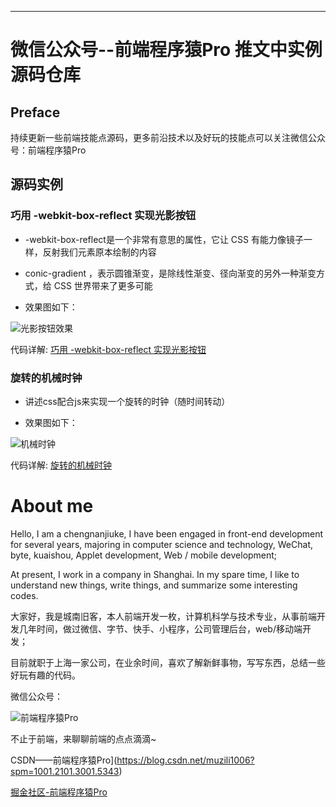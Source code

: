 
___

# 微信公众号--前端程序猿Pro 推文中实例源码仓库

## Preface

  持续更新一些前端技能点源码，更多前沿技术以及好玩的技能点可以关注微信公众号：前端程序猿Pro

## 源码实例

### 巧用 -webkit-box-reflect 实现光影按钮

  * -webkit-box-reflect是一个非常有意思的属性，它让 CSS 有能力像镜子一样，反射我们元素原本绘制的内容

  * conic-gradient ，表示圆锥渐变，是除线性渐变、径向渐变的另外一种渐变方式，给 CSS 世界带来了更多可能

  * 效果图如下：

  ![光影按钮效果](https://mmbiz.qpic.cn/mmbiz_gif/0bSpRD6bHvURmZHleJiaeorFvYqLjsMqrZokYFQbaZbddVVglkIvfR3J0kQbKlacicbGbgCWCeicktEUUSP3Vqickg/0?wx_fmt=gif")

  代码详解:  [巧用 -webkit-box-reflect 实现光影按钮](https://mp.weixin.qq.com/s?__biz=MzkzMTMwNDIyMg==&amp;mid=2247483682&amp;idx=1&amp;sn=1b95e1bf2a5dbc385e580962c4d4f140&amp;chksm=c26c4753f51bce451ca79ea62c461f554d12e561686a6d34a5419d288ace5b6a24bf30e3bc4b&token=1567114989&lang=zh_CN#rd)

### 旋转的机械时钟

  * 讲述css配合js来实现一个旋转的时钟（随时间转动）

  * 效果图如下：

  ![机械时钟](https://mmbiz.qpic.cn/mmbiz_png/0bSpRD6bHvUfCjjjpKMFwqsKcqQfibe6KPkmDzO4oegXfpwHma8eLic9AtcXias5rFBoepXSQAnmR1ZSXVruoSduQ/0?wx_fmt=png)

  代码详解:  [旋转的机械时钟](https://mp.weixin.qq.com/s?__biz=MzkzMTMwNDIyMg==&amp;mid=2247483926&amp;idx=1&amp;sn=1c313ce6ca1a4ddaab778f9e947a5e2c&amp;chksm=c26c4467f51bcd71bc7f72ae2e2c33c8d104c72833909dde6c150beadc4f72e2be6c3f97bd10&token=1567114989&lang=zh_CN#rd)





# About me

  Hello, I am a chengnanjiuke, I have been engaged in front-end development for several years, majoring in computer science and technology,
  WeChat, byte, kuaishou, Applet development, Web / mobile development;

  At present, I work in a company in Shanghai. In my spare time, I like to understand new things, write things, and summarize some interesting codes.

  大家好，我是城南旧客，本人前端开发一枚，计算机科学与技术专业，从事前端开发几年时间，做过微信、字节、快手、小程序，公司管理后台，web/移动端开发；
  
  目前就职于上海一家公司，在业余时间，喜欢了解新鲜事物，写写东西，总结一些好玩有趣的代码。

  微信公众号：

  ![前端程序猿Pro](https://mmbiz.qpic.cn/mmbiz_jpg/0bSpRD6bHvXSRArBgPkDsfrynrKRoiaIFQ9Siaic75oP0BSDTicQ0ALe8llDWMiaG51EGALPaILKqL2MSKBeyU86S4w/0?wx_fmt=jpeg)

  不止于前端，来聊聊前端的点点滴滴~

  CSDN——前端程序猿Pro](https://blog.csdn.net/muzili1006?spm=1001.2101.3001.5343)

  [掘金社区-前端程序猿Pro](https://juejin.cn/user/2392129702472221/posts)

